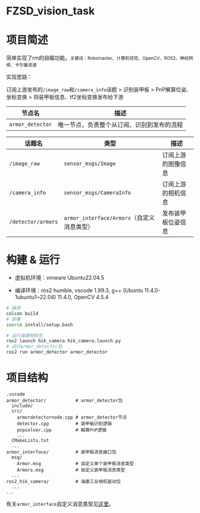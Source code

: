 # FZSD_vision_task

# 项目简述

简单实现了rm的自瞄功能。<small>关键词：Robomaster、计算机视觉、OpenCV、ROS2、神经网络、卡尔曼滤波</small>

实现思路：

  订阅上游发布的`/image_raw`和`/camera_info`话题 > 识别装甲板 > PnP解算位姿、坐标变换 > 将装甲板信息、tf2坐标变换发布给下游

| 节点名           | 描述                                       |
| ---------------- | ------------------------------------------ |
| `armor_detector` | 唯一节点，负责整个从订阅、识别到发布的流程 |

| 话题名             | 类型                                       | 描述               |
| ------------------ | ------------------------------------------ | ------------------ |
| `/image_raw`       | `sensor_msgs/Image`                        | 订阅上游的图像信息 |
| `/camera_info`     | `sensor_msgs/CameraInfo`                   | 订阅上游的相机信息 |
| `/detector/armors` | `armor_interface/Armors`（自定义消息类型） | 发布装甲板位姿信息 |



# 构建 & 运行

- 虚拟机环境：vmware Ubuntu22.04.5

- 编译环境：ros2 humble, vscode 1.99.3, g++ (Ubuntu 11.4.0-1ubuntu1~22.04) 11.4.0, OpenCV 4.5.4 

```bash
# 编译
colcon build
# 部署
source install/setup.bash

# 运行海康相机包
ros2 launch hik_camera hik_camera.launch.py
# 运行armor_detector包
ros2 run armor_detector armor_detector
```



# 项目结构

```
.vscode
armor_detector/           # armor_detector包
  include/
  src/
    armordetectornode.cpp # armor_detector节点
    detector.cpp          # 装甲板识别逻辑
    pnpsolver.cpp         # 解算PnP逻辑
    ...
  CMakeLists.txt
  ...
armor_interface/          # 装甲板消息接口包
  msg/
    Armor.msg             # 自定义单个装甲板消息类型
    Armors.msg            # 自定义装甲板消息类型
  ...
ros2_hik_camera/          # 海康工业相机驱动包
  ...
...
```

有关`armor_interface`自定义消息类型见[这里](https://becks723.github.io/2025/06/11/ros2/#自定义消息类型XXX-msg)。